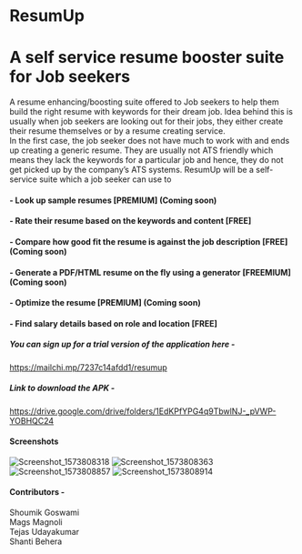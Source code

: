 # ResumUp 
# A self service resume booster suite for Job seekers

A resume enhancing/boosting suite offered to Job seekers to help them build the right resume with keywords for their dream job. Idea behind this is usually when job seekers are looking out for their jobs, they either create their resume themselves or by a resume creating service. <br>
In the first case, the job seeker does not have much to work with and ends up creating a generic resume. They are usually not ATS friendly which means they lack the keywords for a particular job and hence, they do not get picked up by the company’s ATS systems. ResumUp will be a self-service suite which a job seeker can use to 
#### - Look up sample resumes [PREMIUM] (Coming soon)
####	- Rate their resume based on the keywords and content [FREE]
####	- Compare how good fit the resume is against the job description [FREE] (Coming soon)
####	- Generate a PDF/HTML resume on the fly using a generator [FREEMIUM] (Coming soon)
####	- Optimize the resume [PREMIUM] (Coming soon)
#### - Find salary details based on role and location [FREE]

##### You can sign up for a trial version of the application here - 
https://mailchi.mp/7237c14afdd1/resumup

##### Link to download the APK - 
https://drive.google.com/drive/folders/1EdKPfYPG4q9TbwlNJ-_pVWP-YOBHQC24

#### Screenshots
![Screenshot_1573808318](https://user-images.githubusercontent.com/30216453/68988963-cbac3080-0865-11ea-8961-9341b199e986.png)
![Screenshot_1573808363](https://user-images.githubusercontent.com/30216453/68988965-d797f280-0865-11ea-8ab4-27d4d2efdf1a.png)
![Screenshot_1573808857](https://user-images.githubusercontent.com/30216453/68988966-dff02d80-0865-11ea-8840-f6267a332c4a.png)
![Screenshot_1573808914](https://user-images.githubusercontent.com/30216453/68988969-e7afd200-0865-11ea-814b-f691bb16785d.png)


#### Contributors - 
Shoumik Goswami <br>
Mags Magnoli <br>
Tejas Udayakumar <br>
Shanti Behera <br>
